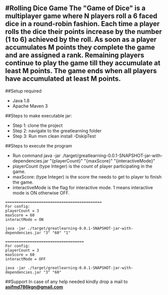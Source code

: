 #Rolling Dice Game
The "Game of Dice" is a multiplayer game where N players roll a 6 faced dice in a round-robin
fashion. Each time a player rolls the dice their points increase by the number (1 to 6) achieved
by the roll.
As soon as a player accumulates M points they complete the game and are assigned a rank.
Remaining players continue to play the game till they accumulate at least M points. The game
ends when all players have accumulated at least M points.
---

##Setup required
- Java 1.8
- Apache Maven 3

##Steps to make executable jar:

- Step 1: clone the project
- Step 2: navigate to the greatlearning folder
- Step 3: Run mvn clean install -DskipTest

##Steps to execute the program
 - Run command java -jar ./target/greatlearning-0.0.1-SNAPSHOT-jar-with-dependencies.jar "{playerCount}" "{maxScore}" "{interactiveMode}"
 - playerCount (type Integer) is the count of player participating in the game. 
 - maxScore: (type Integer) is the score the needs to get to player to finish the game.
 - interactiveMode is the flag for interactive mode. 1 means interactive mode is ON otherwise OFF.
 
```
===========================================
For config:
playerCount = 3
maxScore = 60
interactMode = ON

java -jar ./target/greatlearning-0.0.1-SNAPSHOT-jar-with-dependencies.jar "3" "60" "1"

===================================
For config:
playerCount = 3
maxScore = 60
interactMode = OFF

java -jar ./target/greatlearning-0.0.1-SNAPSHOT-jar-with-dependencies.jar "3" "60"

```
##Support
In case of any help needed kindly drop a mail to **asifmd786kgn@gmail.com**
